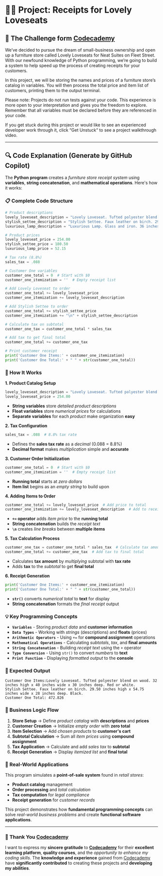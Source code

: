 # 👨‍💻 Project: Receipts for Lovely Loveseats

## 🎯 The Challenge form [Codecademy](http://www.codecademy.com/)

We’ve decided to pursue the dream of small-business ownership and open up a furniture store called Lovely Loveseats for Neat Suites on Fleet Street. With our newfound knowledge of Python programming, we’re going to build a system to help speed up the process of creating receipts for your customers.

In this project, we will be storing the names and prices of a furniture store’s catalog in variables. You will then process the total price and item list of customers, printing them to the output terminal.

Please note: Projects do not run tests against your code. This experience is more open to your interpretation and gives you the freedom to explore. Remember that all variables must be declared before they are referenced in your code.

If you get stuck during this project or would like to see an experienced developer work through it, click “Get Unstuck“ to see a project walkthrough video.

---

## 🔍 **Code Explanation (Generate by GitHub Copilot)**

The **Python program** creates a *furniture store receipt system* using **variables**, **string concatenation**, and **mathematical operations**. Here's how it works:

### **📋 Complete Code Structure**

```python
# Product descriptions
lovely_loveseat_description = "Lovely Loveseat. Tufted polyester blend on wood. 32 inches high x 40 inches wide x 30 inches deep. Red or white."
stylish_settee_description = "Stylish Settee. Faux leather on birch. 29.50 inches high x 54.75 inches wide x 28 inches deep. Black."
luxurious_lamp_description = "Luxurious Lamp. Glass and iron. 36 inches tall. Brown with cream shade."

# Product prices
lovely_loveseat_price = 254.00
stylish_settee_price = 180.50
luxurious_lamp_price = 52.15

# Tax rate (8.8%)
sales_tax = .088

# Customer One variables
customer_one_total = 0  # Start with $0
customer_one_itemization = ''  # Empty receipt list

# Add Lovely Loveseat to order
customer_one_total += lovely_loveseat_price
customer_one_itemization += lovely_loveseat_description

# Add Stylish Settee to order
customer_one_total += stylish_settee_price
customer_one_itemization += "\n" + stylish_settee_description

# Calculate tax on subtotal
customer_one_tax = customer_one_total * sales_tax

# Add tax to get final total
customer_one_total += customer_one_tax

# Print customer receipt
print('Customer One Items:' + customer_one_itemization)
print('Customer One Total:' + " " + str(customer_one_total))
```

### **🎯 How It Works**

**1. Product Catalog Setup**
```python
lovely_loveseat_description = "Lovely Loveseat. Tufted polyester blend on wood..."
lovely_loveseat_price = 254.00
```
- **String variables** store *detailed product descriptions*
- **Float variables** store *numerical prices* for calculations
- **Separate variables** for each *product* make organization **easy**

**2. Tax Configuration**
```python
sales_tax = .088  # 8.8% tax rate
```
- Defines the **sales tax rate** as a *decimal* (0.088 = 8.8%)
- **Decimal format** makes *multiplication* simple and **accurate**

**3. Customer Order Initialization**
```python
customer_one_total = 0  # Start with $0
customer_one_itemization = ''  # Empty receipt list
```
- **Running total** starts at *zero dollars*
- **Item list** begins as an *empty string* to build upon

**4. Adding Items to Order**
```python
customer_one_total += lovely_loveseat_price  # Add price to total
customer_one_itemization += lovely_loveseat_description  # Add to receipt
```
- **`+=` operator** adds *item price* to the **running total**
- **String concatenation** builds the *receipt text*
- **`\n`** creates *line breaks* between **multiple items**

**5. Tax Calculation Process**
```python
customer_one_tax = customer_one_total * sales_tax  # Calculate tax amount
customer_one_total += customer_one_tax  # Add tax to final total
```
- Calculates **tax amount** by *multiplying* subtotal with **tax rate**
- Adds **tax** to the *subtotal* to get **final total**

**6. Receipt Generation**
```python
print('Customer One Items:' + customer_one_itemization)
print('Customer One Total:' + " " + str(customer_one_total))
```
- **`str()`** converts *numerical total* to **text** for display
- **String concatenation** formats the *final receipt* output

### **💡 Key Programming Concepts**

- **`Variables`** - Storing *product data* and **customer information**
- **`Data Types`** - Working with *strings* (descriptions) and **floats** (prices)
- **`Arithmetic Operators`** - Using `+=` for **compound assignment** operations
- **`Mathematical Operations`** - Calculating *subtotals*, *tax*, and **final amounts**
- **`String Concatenation`** - Building *receipt text* using the `+` operator
- **`Type Conversion`** - Using `str()` to convert *numbers* to **text**
- **`Print Function`** - Displaying *formatted output* to the **console**

### **🧾 Expected Output**

```terminal
Customer One Items:Lovely Loveseat. Tufted polyester blend on wood. 32 inches high x 40 inches wide x 30 inches deep. Red or white.
Stylish Settee. Faux leather on birch. 29.50 inches high x 54.75 inches wide x 28 inches deep. Black.
Customer One Total: 472.826
```

### **🔄 Business Logic Flow**

1. **Store Setup** → Define *product catalog* with **descriptions** and **prices**
2. **Customer Creation** → Initialize *empty order* with **zero total**
3. **Item Selection** → Add *chosen products* to **customer's cart**
4. **Subtotal Calculation** → Sum all *item prices* using **compound assignment**
5. **Tax Application** → Calculate and add *sales tax* to **subtotal**
6. **Receipt Generation** → Display *itemized list* and **final total**

### **💼 Real-World Applications**

This program simulates a **point-of-sale system** found in *retail stores*:
- **Product catalog** management
- **Order processing** and *total calculation*
- **Tax computation** for *legal compliance*
- **Receipt generation** for *customer records*

This project demonstrates how **fundamental programming concepts** can solve *real-world business problems* and create **functional software applications**.

---

### 🙏 **Thank You [Codecademy](https://www.codecademy.com/)**

I want to express my **sincere gratitude** to [**Codecademy**](https://www.codecademy.com/) for their **excellent learning platform**, **quality courses**, and the *opportunity to enhance my coding skills*. The **knowledge and experience** gained from [Codecademy](https://www.codecademy.com/) have **significantly contributed** to creating these projects and **developing my abilities**.